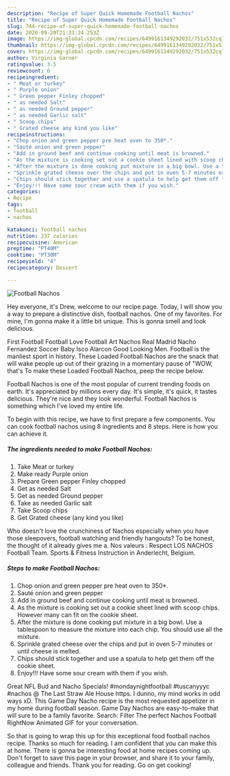 ```yaml
---
description: "Recipe of Super Quick Homemade Football Nachos"
title: "Recipe of Super Quick Homemade Football Nachos"
slug: 744-recipe-of-super-quick-homemade-football-nachos
date: 2020-09-20T21:33:24.253Z
image: https://img-global.cpcdn.com/recipes/6499161349292032/751x532cq70/football-nachos-recipe-main-photo.jpg
thumbnail: https://img-global.cpcdn.com/recipes/6499161349292032/751x532cq70/football-nachos-recipe-main-photo.jpg
cover: https://img-global.cpcdn.com/recipes/6499161349292032/751x532cq70/football-nachos-recipe-main-photo.jpg
author: Virginia Garner
ratingvalue: 3.5
reviewcount: 6
recipeingredient:
- " Meat or turkey"
- " Purple onion"
- " Green pepper Finley chopped"
- " as needed Salt"
- " as needed Ground pepper"
- " as needed Garlic salt"
- " Scoop chips"
- " Grated cheese any kind you like"
recipeinstructions:
- "Chop onion and green pepper pre heat oven to 350*."
- "Sauté onion and green pepper"
- "Add in ground beef and continue cooking until meat is browned."
- "As the mixture is cooking set out a cookie sheet lined with scoop chips. However many can fit on the cookie sheet."
- "After the mixture is done cooking put mixture in a big bowl. Use a tablespoon to measure the mixture into each chip. You should use all the mixture."
- "Sprinkle grated cheese over the chips and put in oven 5-7 minutes or until cheese is melted."
- "Chips should stick together and use a spatula to help get them off the cookie sheet."
- "Enjoy!!! Have some sour cream with them if you wish."
categories:
- Recipe
tags:
- football
- nachos

katakunci: football nachos 
nutrition: 237 calories
recipecuisine: American
preptime: "PT40M"
cooktime: "PT30M"
recipeyield: "4"
recipecategory: Dessert

---
```



![Football Nachos](https://img-global.cpcdn.com/recipes/6499161349292032/751x532cq70/football-nachos-recipe-main-photo.jpg)

Hey everyone, it's Drew, welcome to our recipe page. Today, I will show you a way to prepare a distinctive dish, football nachos. One of my favorites. For mine, I'm gonna make it a little bit unique. This is gonna smell and look delicious.

First Football Football Love Football Art Nachos Real Madrid Nacho Fernandez Soccer Baby Isco Alarcon Good Looking Men. Football is the manliest sport in history. These Loaded Football Nachos are the snack that will wake people up out of their grazing in a momentary pause of &#34;WOW, that&#39;s To make these Loaded Football Nachos, peep the recipe below.

Football Nachos is one of the most popular of current trending foods on earth. It's appreciated by millions every day. It's simple, it's quick, it tastes delicious. They're nice and they look wonderful. Football Nachos is something which I've loved my entire life.


To begin with this recipe, we have to first prepare a few components. You can cook football nachos using 8 ingredients and 8 steps. Here is how you can achieve it.

<!--inarticleads1-->

##### The ingredients needed to make Football Nachos:

1. Take  Meat or turkey
1. Make ready  Purple onion
1. Prepare  Green pepper Finley chopped
1. Get  as needed Salt
1. Get  as needed Ground pepper
1. Take  as needed Garlic salt
1. Take  Scoop chips
1. Get  Grated cheese (any kind you like)


Who doesn&#39;t love the crunchiness of Nachos especially when you have those sleepovers, football watching and friendly hangouts? To be honest, the thought of it already gives me a. Nos valeurs : Respect LOS NACHOS Football Team. Sports &amp; Fitness Instruction in Anderlecht, Belgium. 

<!--inarticleads2-->

##### Steps to make Football Nachos:

1. Chop onion and green pepper pre heat oven to 350*.
1. Sauté onion and green pepper
1. Add in ground beef and continue cooking until meat is browned.
1. As the mixture is cooking set out a cookie sheet lined with scoop chips. However many can fit on the cookie sheet.
1. After the mixture is done cooking put mixture in a big bowl. Use a tablespoon to measure the mixture into each chip. You should use all the mixture.
1. Sprinkle grated cheese over the chips and put in oven 5-7 minutes or until cheese is melted.
1. Chips should stick together and use a spatula to help get them off the cookie sheet.
1. Enjoy!!! Have some sour cream with them if you wish.


Great NFL Bud and Nacho Specials! #mondaynightfootball #tuscanyyyc #nachos @ The Last Straw Ale House https. I dunno, my mind works in odd ways xD. This Game Day Nacho recipe is the most requested appetizer in my home during football season. Game Day Nachos are easy-to-make that will sure to be a family favorite. Search: Filter The perfect Nachos Football RightNow Animated GIF for your conversation. 

So that is going to wrap this up for this exceptional food football nachos recipe. Thanks so much for reading. I am confident that you can make this at home. There is gonna be interesting food at home recipes coming up. Don't forget to save this page in your browser, and share it to your family, colleague and friends. Thank you for reading. Go on get cooking!

